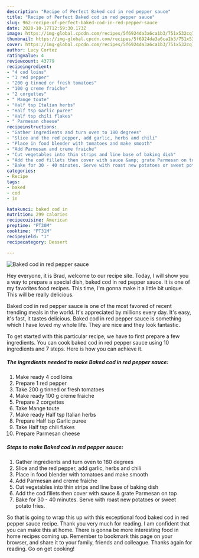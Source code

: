 ```yaml
---
description: "Recipe of Perfect Baked cod in red pepper sauce"
title: "Recipe of Perfect Baked cod in red pepper sauce"
slug: 962-recipe-of-perfect-baked-cod-in-red-pepper-sauce
date: 2020-10-17T12:59:30.173Z
image: https://img-global.cpcdn.com/recipes/5f6924da3a6ca1b3/751x532cq70/baked-cod-in-red-pepper-sauce-recipe-main-photo.jpg
thumbnail: https://img-global.cpcdn.com/recipes/5f6924da3a6ca1b3/751x532cq70/baked-cod-in-red-pepper-sauce-recipe-main-photo.jpg
cover: https://img-global.cpcdn.com/recipes/5f6924da3a6ca1b3/751x532cq70/baked-cod-in-red-pepper-sauce-recipe-main-photo.jpg
author: Lucy Cortez
ratingvalue: 4
reviewcount: 43779
recipeingredient:
- "4 cod loins"
- "1 red pepper"
- "200 g tinned or fresh tomatoes"
- "100 g creme fraiche"
- "2 corgettes"
- " Mange toute"
- "Half tsp Italian herbs"
- "Half tsp Garlic puree"
- "Half tsp chili flakes"
- " Parmesan cheese"
recipeinstructions:
- "Gather ingredients and turn oven to 180 degrees"
- "Slice and the red pepper, add garlic, herbs and chili"
- "Place in food blender with tomatoes and make smooth"
- "Add Parmesan and creme fraiche"
- "Cut vegetables into thin strips and line base of baking dish"
- "Add the cod fillets then cover with sauce &amp; grate Parmesan on top"
- "Bake for 30 - 40 minutes. Serve with roast new potatoes or sweet potato fries."
categories:
- Recipe
tags:
- baked
- cod
- in

katakunci: baked cod in 
nutrition: 299 calories
recipecuisine: American
preptime: "PT30M"
cooktime: "PT31M"
recipeyield: "1"
recipecategory: Dessert

---
```



![Baked cod in red pepper sauce](https://img-global.cpcdn.com/recipes/5f6924da3a6ca1b3/751x532cq70/baked-cod-in-red-pepper-sauce-recipe-main-photo.jpg)

Hey everyone, it is Brad, welcome to our recipe site. Today, I will show you a way to prepare a special dish, baked cod in red pepper sauce. It is one of my favorites food recipes. This time, I'm gonna make it a little bit unique. This will be really delicious.

Baked cod in red pepper sauce is one of the most favored of recent trending meals in the world. It's appreciated by millions every day. It's easy, it's fast, it tastes delicious. Baked cod in red pepper sauce is something which I have loved my whole life. They are nice and they look fantastic.




To get started with this particular recipe, we have to first prepare a few ingredients. You can cook baked cod in red pepper sauce using 10 ingredients and 7 steps. Here is how you can achieve it.

<!--inarticleads1-->

##### The ingredients needed to make Baked cod in red pepper sauce:

1. Make ready 4 cod loins
1. Prepare 1 red pepper
1. Take 200 g tinned or fresh tomatoes
1. Make ready 100 g creme fraiche
1. Prepare 2 corgettes
1. Take  Mange toute
1. Make ready Half tsp Italian herbs
1. Prepare Half tsp Garlic puree
1. Take Half tsp chili flakes
1. Prepare  Parmesan cheese




<!--inarticleads2-->

##### Steps to make Baked cod in red pepper sauce:

1. Gather ingredients and turn oven to 180 degrees
1. Slice and the red pepper, add garlic, herbs and chili
1. Place in food blender with tomatoes and make smooth
1. Add Parmesan and creme fraiche
1. Cut vegetables into thin strips and line base of baking dish
1. Add the cod fillets then cover with sauce &amp; grate Parmesan on top
1. Bake for 30 - 40 minutes. Serve with roast new potatoes or sweet potato fries.




So that is going to wrap this up with this exceptional food baked cod in red pepper sauce recipe. Thank you very much for reading. I am confident that you can make this at home. There is gonna be more interesting food in home recipes coming up. Remember to bookmark this page on your browser, and share it to your family, friends and colleague. Thanks again for reading. Go on get cooking!
